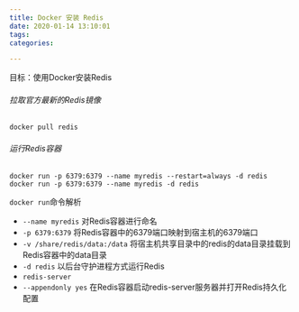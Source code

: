 ```yaml
---
title: Docker 安装 Redis
date: 2020-01-14 13:10:01
tags:
categories:

---
```




目标：使用Docker安装Redis

###### 拉取官方最新的Redis镜像

```
docker pull redis
```

###### 运行Redis容器

```
docker run -p 6379:6379 --name myredis --restart=always -d redis
docker run -p 6379:6379 --name myredis -d redis
```

`docker run`命令解析

- `--name myredis` 对Redis容器进行命名
- `-p 6379:6379` 将Redis容器中的6379端口映射到宿主机的6379端口
- `-v /share/redis/data:/data` 将宿主机共享目录中的redis的data目录挂载到Redis容器中的data目录
- `-d redis` 以后台守护进程方式运行Redis
- `redis-server`
- `--appendonly yes` 在Redis容器启动redis-server服务器并打开Redis持久化配置

